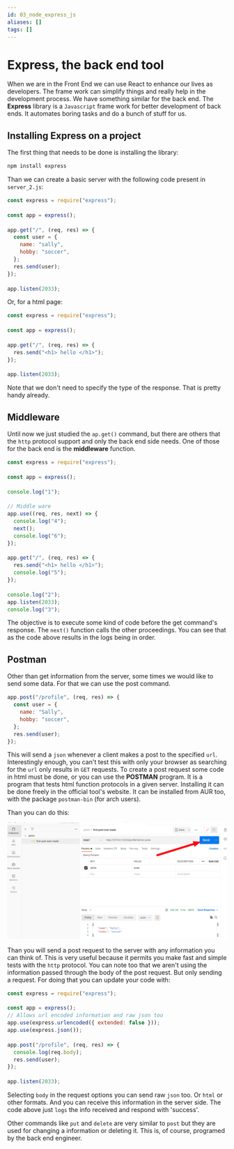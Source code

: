 ```yaml
---
id: 03_node_express_js
aliases: []
tags: []
---
```


# Express, the back end tool

When we are in the Front End we can use React to enhance our lives as developers. The frame work can simplify things and really help in the development process. We have something similar for the back end. The **Express** library is a `Javascript` frame work for better development of back ends. It automates boring tasks and do a bunch of stuff for us.

## Installing Express on a project

The first thing that needs to be done is installing the library:

```bash
npm install express
```

Than we can create a basic server with the following code present in `server_2.js`:

```javascript
const express = require("express");

const app = express();

app.get("/", (req, res) => {
  const user = {
    name: "sally",
    hobby: "soccer",
  };
  res.send(user);
});

app.listen(2033);
```

Or, for a html page:

```javascript
const express = require("express");

const app = express();

app.get("/", (req, res) => {
  res.send("<h1> hello </h1>");
});

app.listen(2033);
```

Note that we don't need to specify the type of the response. That is pretty handy already.

## Middleware

Until now we just studied the `ap.get()` command, but there are others that the `http` protocol support and only the back end side needs.
One of those for the back end is the **middleware** function.

```javascript
const express = require("express");

const app = express();

console.log("1");

// Middle ware
app.use((req, res, next) => {
  console.log("4");
  next();
  console.log("6");
});

app.get("/", (req, res) => {
  res.send("<h1> hello </h1>");
  console.log("5");
});

console.log("2");
app.listen(2033);
console.log("3");
```

The objective is to execute some kind of code before the get command's response. The `next()` function calls the other proceedings. You can see that as the code above results in the logs being in order.

## Postman

Other than get information from the server, some times we would like to send some data. For that we can use the post command.

```javascript
app.post("/profile", (req, res) => {
  const user = {
    name: "Sally",
    hobby: "soccer",
  };
  res.send(user);
});
```

This will send a `json` whenever a client makes a post to the specified `url`. Interestingly enough, you can't test this with only your browser as searching for the `url` only results in `GET` requests. To create a post request some code in html must be done, or you can use the **POSTMAN** program. It is a program that tests html function protocols in a given server. Installing it can be done freely in the official tool's website. It can be installed from AUR too, with the package `postman-bin` (for arch users).

Than you can do this:

![image](./image_1.png)

Than you will send a post request to the server with any information you can think of. This is very useful because it permits you make fast and simple tests with the `http` protocol. You can note too that we aren't using the information passed through the body of the post request. But only sending a request. For doing that you can update your code with:

```javascript
const express = require("express");

const app = express();
// Allows url encoded information and raw json too
app.use(express.urlencoded({ extended: false }));
app.use(express.json());

app.post("/profile", (req, res) => {
  console.log(req.body);
  res.send(user);
});

app.listen(2033);
```

Selecting `body` in the request options you can send raw `json` too. Or `html` or other formats. And you can receive this information in the server side. The code above just `logs` the info received and respond with 'success'.

Other commands like `put` and `delete` are very similar to `post` but they are used for changing a information or deleting it. This is, of course, programed by the back end engineer.

